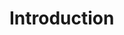 # Introduction
<!-- Derek Ditch <derek@rocknsm.io>; Jeff Geiger <jeff@rocknsm.io>
:icons: font
:experimental: -->
